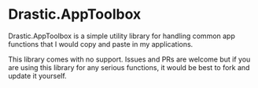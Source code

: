 # Drastic.AppToolbox

Drastic.AppToolbox is a simple utility library for handling common app functions that I would copy and paste in my applications.

This library comes with no support. Issues and PRs are welcome but if you are using this library for any serious functions, it would be best to fork and update it yourself.